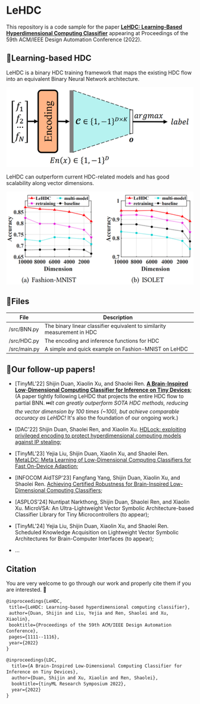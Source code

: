 # LeHDC

This repository is a code sample for the paper [**LeHDC: Learning-Based Hyperdimensional Computing Classifier**](https://dl.acm.org/doi/abs/10.1145/3489517.3530593) appearing at Proceedings of the 59th ACM/IEEE Design Automation Conference (2022).

## :wave:Learning-based HDC

LeHDC is a binary HDC training framework that maps the existing HDC flow into an equivalent Binary Neural Network architecture.

![LeHDC Framework](fig/LeHDC.png)

LeHDC can outperform current HDC-related models and has good scalability along vector dimensions.

![result](fig/result.png)

## :open_file_folder:Files

| File         | Description                                                              |
| ------------ | ------------------------------------------------------------------------ |
| /src/BNN.py  | The binary linear classifier equivalent to similarity measurement in HDC |
| /src/HDC.py  | The encoding and inference functions for HDC                             |
| /src/main.py | A simple and quick example on Fashion-MNIST on LeHDC                     |

## :star2:Our follow-up papers!
- [TinyML'22] Shijin Duan, Xiaolin Xu, and Shaolei Ren. [**A Brain**-**Inspired Low**-**Dimensional Computing Classifier for Inference on Tiny Devices**](https://arxiv.org/abs/2203.04894); (A paper tightly following LeHDC that projects the entire HDC flow to partial BNN. :next_track_button:*It can greatly outperform SOTA HDC methods, reducing the vector dimension by 100 times (~100), but achieve comparable accuracy as LeHDC!* It's also the foundation of our ongoing work.)

- [DAC'22] Shijin Duan, Shaolei Ren, and Xiaolin Xu. [HDLock: exploiting privileged encoding to protect hyperdimensional computing models against IP stealing](https://dl.acm.org/doi/abs/10.1145/3489517.3530515);

- [TinyML'23] Yejia Liu, Shijin Duan, Xiaolin Xu, and Shaolei Ren. [MetaLDC: Meta Learning of Low-Dimensional Computing Classifiers for Fast On-Device Adaption](https://arxiv.org/abs/2302.12347);

- [INFOCOM AidTSP'23] Fangfang Yang, Shijin Duan, Xiaolin Xu, and Shaolei Ren. [Achieving Certified Robustness for Brain-Inspired Low-Dimensional Computing Classifiers](https://ieeexplore.ieee.org/abstract/document/10225774);

- [ASPLOS'24] Nuntipat Narkthong, Shijin Duan, Shaolei Ren, and Xiaolin Xu. MicroVSA: An Ultra-Lightweight Vector Symbolic Architecture-based Classifier Library for Tiny Microcontrollers (to appear);

- [TinyML'24] Yejia Liu, Shijin Duan, Xiaolin Xu, and Shaolei Ren. Scheduled Knowledge Acquisition on Lightweight Vector Symbolic Architectures for Brain-Computer Interfaces (to appear);
  
- ...

## Citation
You are very welcome to go through our work and properly cite them if you are interested. :raised_hands:

```
@inproceedings{LeHDC,
 title={LeHDC: Learning-based hyperdimensional computing classifier},
 author={Duan, Shijin and Liu, Yejia and Ren, Shaolei and Xu, Xiaolin},
 booktitle={Proceedings of the 59th ACM/IEEE Design Automation Conference},
 pages={1111--1116},
 year={2022}
}
```
```
@inproceedings{LDC,
  title={A Brain-Inspired Low-Dimensional Computing Classifier for Inference on Tiny Devices},
  author={Duan, Shijin and Xu, Xiaolin and Ren, Shaolei},
  booktitle={tinyML Research Symposium 2022},
  year={2022}
}
```
